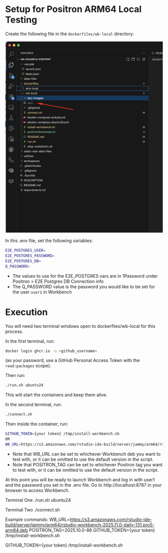 # Setup for Positron ARM64 Local Testing

Create the following file in the `dockerfiles/wb-local` directory:

![Required Secrets Files](doc-images/secrets.png)

In this .env file, set the following variables:

```bash
E2E_POSTGRES_USER=
E2E_POSTGRES_PASSWORD=
E2E_POSTGRES_DB=
Q_PASSWORD=

```
* The values to use for the E2E_POSTGRES vars are in 1Password under Positron > E2E Postgres DB Connection info
* The Q_PASSWORD value is the password you would like to be set for the user `user1` in Workbench

# Execution

You will need two terminal windows open to dockerfiles/wb-local for this process.  

In the first terminal, run:

```bash
docker login ghcr.io -u <github_username>
```
(as your password, use a GitHub Personal Access Token with the `read:packages` scope).

Then run:

```bash
./run.sh ubuntu24
```

This will start the containers and keep them alive.

In the second terminal, run:

```bash
./connect.sh
```

Then inside the container, run:

```bash
GITHUB_TOKEN={your token} /tmp/install-workbench.sh
OR
WB_URL=https://s3.amazonaws.com/rstudio-ide-build/server/jammy/arm64/rstudio-workbench-2025.11.0-daily-131.pro5-arm64.deb POSITRON_TAG=2025.10.0-88 GITHUB_TOKEN={your token} /tmp/install-workbench.sh

```
* Note that WB_URL can be set to whichever Workbench deb you want to test with, or it can be omitted to use the default version in the script.
* Note that POSITRON_TAG can be set to whichever Positron tag you want to test with, or it can be omitted to use the default version in the script.

At this point you will be ready to launch Workbench and log in with user1 and the password you set in the .env file. Go to http://localhost:8787 in your browser to access Workbench.










Terminal One
./run.sh ubuntu24

Terminal Two
./connect.sh

Example commands:
WB_URL=https://s3.amazonaws.com/rstudio-ide-build/server/jammy/arm64/rstudio-workbench-2025.11.0-daily-131.pro5-arm64.deb POSITRON_TAG=2025.10.0-88 GITHUB_TOKEN={your token} /tmp/install-workbench.sh

GITHUB_TOKEN={your token} /tmp/install-workbench.sh